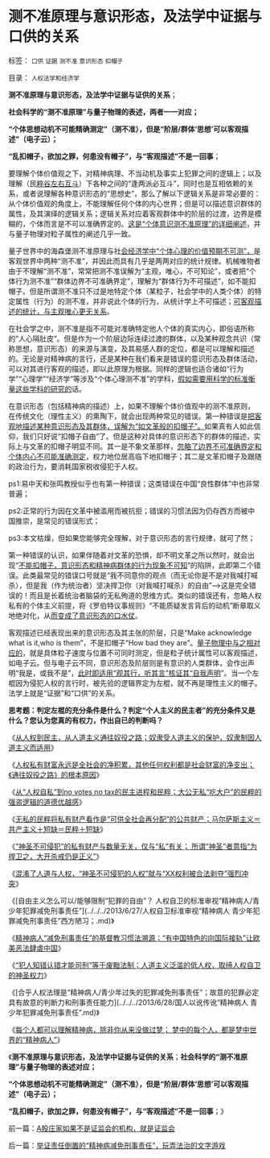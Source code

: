 # 测不准原理与意识形态，及法学中证据与口供的关系

标签： `口供` `证据` `测不准` `意识形态` `扣帽子` 

目录： `人权法学和经济学`

**测不准原理与意识形态，及法学中证据与证供的关系**；

**社会科学的“测不准原理”与量子物理的表述，两者一一对应；**

**“个体思想动机不可能精确测定”（测不准），但是“阶层/群体‘思想’可以客观描述”（电子云）；**

**“乱扣帽子，欲加之罪，何患没有帽子”，与“客观描述”不是一回事**；

要理解个体价值观之下，对精神病理、不当动机及事实上犯罪之间的逻辑上；以及理解（民[粹谷左右互斗](../../../2013/6/24/“逢政府必反”的民粹良心，共产主义爽约的“原罪”.md)）下各种之间的“逢两派必互斗”，同时也是互相依赖的关系，或者说理解各种意识形态的“思想史”，那么了解以下逻辑关系是非常必要的：从个体价值观的角度上，不能理解任何个体的内心世界；但是可以描述意识群体的属性，及其演绎的逻辑关系；逻辑关系对应着客观群体中的阶层的过渡，边界是模糊的，个体而言是不可以准确界定的。[这是“个体意识测不准原理”的详细阐述](../../../2011/3/2/什么是真相？预测未来对不对？.md)，并与量子物理对粒子属性的阐述几乎一致。

量子世界中的海森堡测不准原理与社[会经济学中“个体心理的价值预期不可测”，](../../../2013/5/20/市场经济中“交易成交价”测不准.md)是客观世界中两种“测不准”，并因此而具有几乎是两两对应的统计规律。机械唯物者由于不理解“测不准”，常常把测不准误解为“主观，唯心，不可知论”，或者把“个体行为测不准”“群体边界不可准确界定”，理解为“群体行为不可描述”，如不能扣帽子。但是所谓测不准只不过是地特定个体（某粒子，社会学中的人类个体）的特定属性（行为）的测不准，并非说此个体的行为，从统计学上不可描述；[可客观描述的统计，与主观唯心更无关系](../../../2012/3/15/科学是实证的注册表，数学不是必要的；.md)。

在社会学之中，测不准是指不可能对准确特定他人个体的真实内心，即俗语所称的“人心隔肚皮”。但是作为一个阶层边际连续过渡的群体，以及某种观念共识（常称思想，意识形态）的来源与演变，及其易感人群的定位，都是可以理解和描述的。无论是对精神病的言行，还是某种在我们看来是错误的意识形态及群体活动，可以对其进行客观的描述，即以此原理为根据。同样的逻辑也适合诸如“行为学”“心理学”“经济学”等涉及“个体心理测不准”的学科，[假如需要用科学的标准衡量这些学科的研究的](../../../2012/2/23/“测得准”的经济学都是伪科学.md)话。

在意识形态（包括精神病的描述）上，如果不理解个体价值观中的测不准原则，
在传统文化（理性主义）的熏陶下，就会出现两种常见的错误。第一种错误是[把客观地描述某种意识形态及其群体，误解为“如文革般的扣帽子”。](../../../2013/1/26/哈耶克知识论中的“知识”，观点和科学知识及其他定义.md)如果真有人如此信仰，我们只好说“扣帽子自由”了。但是这种对具体的意识形态下的群体的描述，实际上与文革的扣帽子明显不同。其一是不象文革那样，[忽略了边界不可准确界定和个体内心不可能准确测定](../../../2013/6/13/阶级是不存在的，阶层是不可精确分割的，消耗税收的扣帽子.md)，权力地位居高临下地扣帽子；其二是文革扣帽子及跟随的政治行为，要消耗国家税收侵犯于人权。

ps1:易中天和张鸣教授似乎也有第一种错误；这类错误在中国“良性群体”中也非常普遍；

ps2:正常的行为因在文革中被滥用而被抗拒；错误的习惯法因为仍存西方而被中国推崇，是常见的错误形式；

ps3:本文枯燥，但如果您能够完全理解，对于意识形态的言行规律，就可了然；

第一种错误的认识，如果伴随着对文革的恐惧，却不明文革之所以然时，就会出现“[不能扣帽子，意识形态和精神病群体的行为现象不可知](../../../2012/3/27/骂，扣帽子，偷换概念.md)”的陷阱，此即第二个错误。此类最常见的错误口号就是“我不同意你的观点（而无论你是不是对我喊打喊杀），但是我（作为统治者）坚决捍卫你（对我喊打喊杀）的自由”——>这是完全错误的！而且是长着统治者脑袋的无私殉道的思维方式。类似的错误还有，忽略人权私有的个体主义前提，将《罗伯特议事规则》“不能质疑发言背后的动机”断章取义地绝对化，从[而变成了意识形态的口水仗](../../../2011/1/22/传统知识分子对自已观点概不负责.md)。

客观描述已经表现出来的意识形态及其主张的阶层，只是“Make acknowledge what is it,who is
them”，不是扣帽子“How bad they are”。[量子物理中与之相对应的](../../../2007/9/6/股市是一个量子世界，符合测不准原理.md)，就是具体粒子速度与位置不可同时测定，但是粒子统计属性可以客观描述，如电子云。但与电子云不同，意识形态及阶层则是有意识的人类群体，会作出声明“我是，或我不是”，[此时即适用“观其行，听其言”核证其“自我声明](../../../2013/6/21/民粹逢政府必反，逢私权必侵犯，逢两派必互斗.md)”。当一个左棍因为侵犯人权的言行时，被先验的逻辑界定为左棍，就不再是理性主义的帽子。法学上就是“证据”和“口供”的关系。

**思考题：判定左棍的充分条件是什么？判定“个人主义的民主者”的充分条件又是什么？您认为您真的有权力，作出自已的判断吗？**



《[从人权到民主，从人道主义通往奴役之路；奴隶受人道主义的保护，奴隶制因人道主义而适用](../../../2013/6/25/从人权通向民主，从人道主义通向最公平的共产主义.md)》

《[人权私有财富永远是全社会的净积累，其他任何权利都是社会财富的净支出；《通往奴役之路》的根本原因](../../../2013/6/25/人权是中唯一具备自持能力的权利，《通往奴役之路》的根本原因.md)》

《[从“人权自私”到no votes no
tax的民主进程和民粹；大公无私“吃大户”的民粹的强盗逻辑的道德优越感](../../../2013/6/26/民粹的强盗逻辑的道德优越感.md)》

《[无私的民粹将私有财产看作是“可供全社会再分配”的公共财产；马尔萨斯主义＝共产主义＋短缺＝民粹＋短缺](../../../2013/6/26/马尔萨斯主义＝封建＝(共产主义＋短缺)＝(民粹＋短缺).md)》

《[“神圣不可侵犯”的私有财产与数量无关，仅与“私”有关；
所谓“神圣”者意指“为捍卫之，大开杀戒仍是正义”](../../../2013/6/26/在民粹氛围中，私有者民主必定剥夺民粹的投票权；.md)》

《[混淆了人道与人权，“神圣不可侵犯的人权”就与“XX权利被合法剥夺”强烈冲突](../../../2013/6/27/民粹公知羞于“利益，自利”，不敢面对人权自卫可大开杀戒.md)》

《[自由主义怎么可以/能够限制“犯罪的自由”？
人权自卫的标准审视“精神病人/青少年犯罪减免刑事责任”](../../../2013/6/27/人权自卫标准审视“精神病人 青少年犯罪减免刑事责任”西方陋习；.md)》

《[精神病人“减免刑事责任”的基督教习惯法溯源；“有中国特色的向国际接轨”让欧美恶法肆虐中国](../../../2013/6/27/精神病人减免刑事责任的基督教习惯法在中国成为陋习.md)》

《[“犯人知错认错才能司刑”等于废黜法制；人道主义泛滥的低人权，取缔人权自卫的神圣权力](../../../2013/6/28/人道主义泛滥的低人权,“犯人知错认错才能司刑”等于废黜法制.md)》

《[合乎人权法理是“精神病人/青少年过失的犯罪减免刑事责任”；故意的犯罪必定具有故意的判断力和刑事责任能力](../../../2013/6/28/国人以讹传讹“精神病人 青少年犯罪减免刑事责任”.md)》

《[每个人都可以理解精神病，除非你从来没做过梦；
梦中的每个人，都是梦中世界的“精神病人”](../../../2013/6/28/每个人都可以理解精神病,精神病人犯罪只是普通的犯罪.md)》

《**测不准原理与意识形态，及法学中证据与证供的关系**；**社会科学的“测不准原理”与量子物理的表述对应；**

**“个体思想动机不可能精确测定”（测不准），但是“阶层/群体‘思想’可以客观描述”（电子云）；**

**“乱扣帽子，欲加之罪，何患没有帽子”，与“客观描述”不是一回事**；》

前一篇：[A股庄家如果不是证监会的机构，就是证监会](../../../2013/6/28/A股庄家如果不是证监会的机构，就是证监会.md)

后一篇：[举证责任倒置的“精神病减免刑事责任”，玩弄法治的文字游戏](../../../2013/6/29/举证责任倒置的“精神病减免刑事责任”，玩弄法治的文字游戏.md)